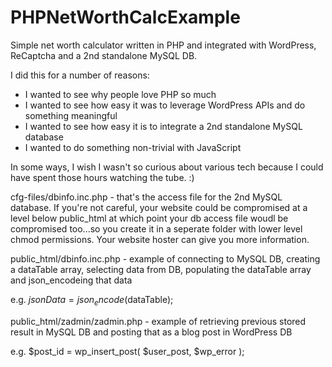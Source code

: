 # PHPNetWorthCalcExample
Simple net worth calculator written in PHP and integrated with WordPress, ReCaptcha and a 2nd standalone MySQL DB.

I did this for a number of reasons:
- I wanted to see why people love PHP so much
- I wanted to see how easy it was to leverage WordPress APIs and do something meaningful
- I wanted to see how easy it is to integrate a 2nd standalone MySQL database
- I wanted to do something non-trivial with JavaScript

In some ways, I wish I wasn't so curious about various tech because I could have spent those hours watching the tube. :)

cfg-files/dbinfo.inc.php - that's the access file for the 2nd MySQL database. If you're not careful, your website could be compromised at a level below public_html at which point your db access file woudl be compromised too...so you create it in a seperate folder with lower level chmod permissions. Your website hoster can give you more information.

public_html/dbinfo.inc.php - example of connecting to MySQL DB, creating a dataTable array, selecting data from DB, populating the dataTable array and json_encodeing that data

e.g. $jsonData = json_encode($dataTable);

public_html/zadmin/zadmin.php - example of retrieving previous stored result in MySQL DB and posting that as a blog post in WordPress DB

e.g. $post_id = wp_insert_post( $user_post, $wp_error );

